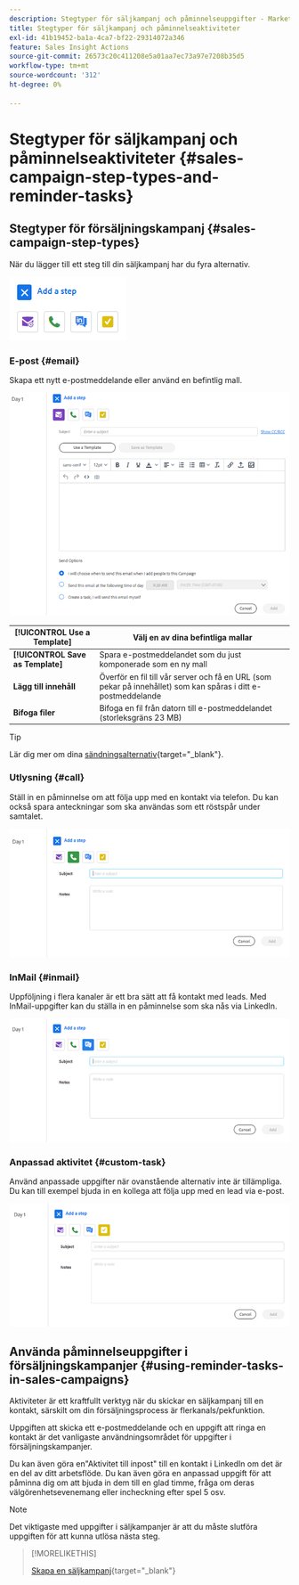 ```yaml
---
description: Stegtyper för säljkampanj och påminnelseuppgifter - Marketo Docs - produktdokumentation
title: Stegtyper för säljkampanj och påminnelseaktiviteter
exl-id: 41b19452-ba1a-4ca7-bf22-29314072a346
feature: Sales Insight Actions
source-git-commit: 26573c20c411208e5a01aa7ec73a97e7208b35d5
workflow-type: tm+mt
source-wordcount: '312'
ht-degree: 0%

---
```


# Stegtyper för säljkampanj och påminnelseaktiviteter {#sales-campaign-step-types-and-reminder-tasks}

## Stegtyper för försäljningskampanj {#sales-campaign-step-types}

När du lägger till ett steg till din säljkampanj har du fyra alternativ.

![](assets/sales-campaign-step-types-and-reminder-tasks-1.png)

### E-post {#email}

Skapa ett nytt e-postmeddelande eller använd en befintlig mall.

![](assets/sales-campaign-step-types-and-reminder-tasks-2.png)

| **[!UICONTROL Use a Template]** | Välj en av dina befintliga mallar |
|---|---|
| **[!UICONTROL Save as Template]** | Spara e-postmeddelandet som du just komponerade som en ny mall |
| **Lägg till innehåll** | Överför en fil till vår server och få en URL (som pekar på innehållet) som kan spåras i ditt e-postmeddelande |
| **Bifoga filer** | Bifoga en fil från datorn till e-postmeddelandet (storleksgräns 23 MB) |

>[!TIP]
>
>Lär dig mer om dina [sändningsalternativ](/help/marketo/product-docs/marketo-sales-insight/actions/campaigns/understanding-sales-campaign-send-options-for-email-steps.md){target="_blank"}.

### Utlysning {#call}

Ställ in en påminnelse om att följa upp med en kontakt via telefon. Du kan också spara anteckningar som ska användas som ett röstspår under samtalet.

![](assets/sales-campaign-step-types-and-reminder-tasks-3.png)

### InMail {#inmail}

Uppföljning i flera kanaler är ett bra sätt att få kontakt med leads. Med InMail-uppgifter kan du ställa in en påminnelse som ska nås via LinkedIn.

![](assets/sales-campaign-step-types-and-reminder-tasks-4.png)

### Anpassad aktivitet {#custom-task}

Använd anpassade uppgifter när ovanstående alternativ inte är tillämpliga. Du kan till exempel bjuda in en kollega att följa upp med en lead via e-post.

![](assets/sales-campaign-step-types-and-reminder-tasks-5.png)

## Använda påminnelseuppgifter i försäljningskampanjer {#using-reminder-tasks-in-sales-campaigns}

Aktiviteter är ett kraftfullt verktyg när du skickar en säljkampanj till en kontakt, särskilt om din försäljningsprocess är flerkanals/pekfunktion.

Uppgiften att skicka ett e-postmeddelande och en uppgift att ringa en kontakt är det vanligaste användningsområdet för uppgifter i försäljningskampanjer.

Du kan även göra en&quot;Aktivitet till inpost&quot; till en kontakt i LinkedIn om det är en del av ditt arbetsflöde. Du kan även göra en anpassad uppgift för att påminna dig om att bjuda in dem till en glad timme, fråga om deras välgörenhetsevenemang eller incheckning efter spel 5 osv.

>[!NOTE]
>
>Det viktigaste med uppgifter i säljkampanjer är att du måste slutföra uppgiften för att kunna utlösa nästa steg.

>[!MORELIKETHIS]
>
>[Skapa en säljkampanj](/help/marketo/product-docs/marketo-sales-insight/actions/campaigns/create-a-sales-campaign.md){target="_blank"}
